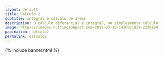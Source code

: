 ```yaml
---
layout: default
title: Cálculo 2
subtitle: Integral e cálculo de áreas
description: O cálculo diferencial e integral, ou simplesmente cálculo, é um ramo importante da matemática, desenvolvido a partir da Álgebra e da Geometria, que se dedica ao estudo de taxas de variação de grandezas (como a inclinação de uma reta) e a acumulação de quantidades (como a área debaixo de uma curva ou o volume de um sólido).
image: https://images.huffingtonpost.com/2015-03-10-1426021839-2228164-Integrale_indefinito_di_una_funzione_generica_x-thumb.png
pagination: calculo2
permalink: calculo2
---
```


{% include banner.html %}